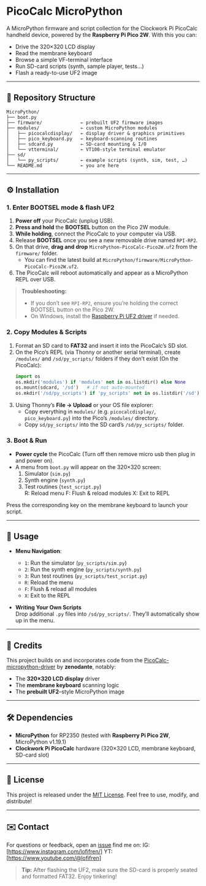 # PicoCalc MicroPython

A MicroPython firmware and script collection for the Clockwork Pi PicoCalc handheld device, powered by the **Raspberry Pi Pico 2W**. With this you can:

- Drive the 320×320 LCD display  
- Read the membrane keyboard  
- Browse a simple VF-terminal interface  
- Run SD-card scripts (synth, sample player, tests…)  
- Flash a ready-to-use UF2 image  

---

## 📂 Repository Structure

```
MicroPython/
├── boot.py
├── firmware/              ← prebuilt UF2 firmware images
├── modules/               ← custom MicroPython modules
│   ├── picocalcdisplay/   ← display driver & graphics primitives
│   ├── pico_keyboard.py   ← keyboard-scanning routines
│   ├── sdcard.py          ← SD-card mounting & I/O
│   └── vtterminal/        ← VT100‐style terminal emulator
├── sd/
│   └── py_scripts/        ← example scripts (synth, sim, test, …)
└── README.md              ← you are here
```

---

## ⚙️ Installation

### 1. Enter BOOTSEL mode & flash UF2

1. **Power off** your PicoCalc (unplug USB).  
2. **Press and hold** the **BOOTSEL** button on the Pico 2W module.  
3. **While holding**, connect the PicoCalc to your computer via USB.  
4. Release **BOOTSEL** once you see a new removable drive named `RPI-RP2`.  
5. On that drive, **drag and drop** `MicroPython-PicoCalc-Pico2W.uf2` from the `firmware/` folder.  
   - You can find the latest build at `MicroPython/firmware/MicroPython-PicoCalc-Pico2W.uf2`.  
6. The PicoCalc will reboot automatically and appear as a MicroPython REPL over USB.

> **Troubleshooting:**
> - If you don’t see `RPI-RP2`, ensure you’re holding the correct BOOTSEL button on the Pico 2W.
> - On Windows, install the [Raspberry Pi UF2 driver](https://raspberrypi.org/software) if needed.

### 2. Copy Modules & Scripts

1. Format an SD card to **FAT32** and insert it into the PicoCalc’s SD slot.  
2. On the Pico’s REPL (via Thonny or another serial terminal), create `/modules/` and `/sd/py_scripts/` folders if they don’t exist (On the PicoCalc):
   ```python
   import os
   os.mkdir('modules') if 'modules' not in os.listdir() else None
   os.mount(sdcard, '/sd')   # if not auto-mounted
   os.mkdir('/sd/py_scripts') if 'py_scripts' not in os.listdir('/sd') else None
   ```
3. Using Thonny’s **File → Upload** or your OS file explorer:
   - Copy everything in `modules/` (e.g. `picocalcdisplay/`, `pico_keyboard.py`) into the Pico’s `/modules/` directory.  
   - Copy `sd/py_scripts/` into the SD card’s `/sd/py_scripts/` folder.

### 3. Boot & Run

- **Power cycle** the PicoCalc (Turn off then remove micro usb then plug in and power on).  
- A menu from `boot.py` will appear on the 320×320 screen:  
  1. Simulator (`sim.py`)  
  2. Synth engine (`synth.py`)  
  3. Test routines (`test_script.py`)  
  R: Reload menu  F: Flush & reload modules  X: Exit to REPL

Press the corresponding key on the membrane keyboard to launch your script.

---

## 🚀 Usage

- **Menu Navigation**:  
  - `1`: Run the simulator (`py_scripts/sim.py`)  
  - `2`: Run the synth engine (`py_scripts/synth.py`)  
  - `3`: Run test routines (`py_scripts/test_script.py`)  
  - `R`: Reload the menu  
  - `F`: Flush & reload all modules  
  - `X`: Exit to the REPL  

- **Writing Your Own Scripts**  
  Drop additional `.py` files into `/sd/py_scripts/`. They’ll automatically show up in the menu.

---

## 🙏 Credits

This project builds on and incorporates code from the [PicoCalc-micropython-driver](https://github.com/zenodante/PicoCalc-micropython-driver/tree/main) by **zenodante**, notably:

- The **320×320 LCD display** driver  
- The **membrane keyboard** scanning logic  
- The **prebuilt UF2**–style MicroPython image  

---

## 🛠️ Dependencies

- **MicroPython** for RP2350 (tested with **Raspberry Pi Pico 2W**, MicroPython v1.19.1)  
- **Clockwork Pi PicoCalc** hardware (320×320 LCD, membrane keyboard, SD-card slot)  

---

## 📄 License

This project is released under the [MIT License](LICENSE). Feel free to use, modify, and distribute!

---

## ✉️ Contact

For questions or feedback, open an [issue](https://github.com/LofiFren/PicoCalc/issues) find me on: 
IG: [https://www.instagram.com/lofifren/]
YT: [https://www.youtube.com/@lofifren]

> **Tip:** After flashing the UF2, make sure the SD-card is properly seated and formatted FAT32. Enjoy tinkering!

